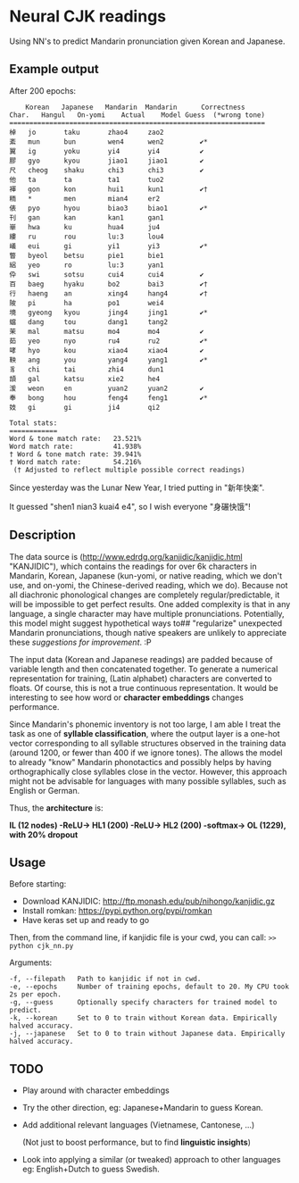 # Neural CJK readings
Using NN's to predict Mandarin pronunciation given Korean and Japanese.

## Example output
After 200 epochs:
```
	Korean 	 Japanese   Mandarin  Mandarin      Correctness
Char.	Hangul 	 On-yomi    Actual    Model Guess  (*wrong tone)
================================================================
棹  	jo       taku       zhao4     zao2                        
紊  	mun      bun        wen4      wen2         ✔︎*            
翼  	ig       yoku       yi4       yi4          ✔︎             
膠  	gyo      kyou       jiao1     jiao1        ✔︎             
尺  	cheog    shaku      chi3      chi3         ✔︎             
他  	ta       ta         ta1       tuo2                        
褌  	gon      kon        hui1      kun1         ✔︎†            
粫  	*        men        mian4     er2                         
俵  	pyo      hyou       biao3     biao1        ✔︎*            
刊  	gan      kan        kan1      gan1                        
崋  	hwa      ku         hua4      ju4                         
縷  	ru       rou        lu:3      lou4                        
嶬  	eui      gi         yi1       yi3          ✔︎*            
瞥  	byeol    betsu      pie1      bie1                        
絽  	yeo      ro         lu:3      yan1                        
伜  	swi      sotsu      cui4      cui4         ✔︎             
百  	baeg     hyaku      bo2       bai3         ✔︎†            
行  	haeng    an         xing4     hang4        ✔︎†            
陂  	pi       ha         po1       wei4                        
境  	gyeong   kyou       jing4     jing1        ✔︎*            
蟷  	dang     tou        dang1     tang2                       
茉  	mal      matsu      mo4       mo4          ✔︎             
茹  	yeo      nyo        ru4       ru2          ✔︎*            
哮  	hyo      kou        xiao4     xiao4        ✔︎             
鞅  	ang      you        yang4     yang1        ✔︎*            
豸  	chi      tai        zhi4      dun1                        
頡  	gal      katsu      xie2      he4                         
湲  	weon     en         yuan2     yuan2        ✔︎             
奉  	bong     hou        feng4     feng1        ✔︎*            
妓  	gi       gi         ji4       qi2                         

Total stats:
============
Word & tone match rate:   23.521%
Word match rate:          41.938%
† Word & tone match rate: 39.941%
† Word match rate:        54.216%
 († Adjusted to reflect multiple possible correct readings)
```

Since yesterday was the Lunar New Year, I tried putting in "新年快楽". 

It guessed "shen1 nian3 kuai4 e4", so I wish everyone "身碾快饿"!

## Description
The data source is (http://www.edrdg.org/kanjidic/kanjidic.html "KANJIDIC"), which contains the readings for over 6k characters in Mandarin, Korean, Japanese (kun-yomi, or native reading, which we don't use, and on-yomi, the Chinese-derived reading, which we do). Because not all diachronic phonological changes are completely regular/predictable, it will be impossible to get perfect results. One added complexity is that in any language, a single character may have multiple pronunciations. Potentially, this model might suggest hypothetical ways to## "regularize" unexpected Mandarin pronunciations, though native speakers are unlikely to appreciate these *suggestions for improvement*. :P 

The input data (Korean and Japanese readings) are padded because of variable length and then concatenated together. To generate a numerical representation for training, (Latin alphabet) characters are converted to floats. Of course, this is not a true continuous representation. It would be interesting to see how word or **character embeddings** changes performance.

Since Mandarin's phonemic inventory is not too large, I am able I treat the task as one of **syllable classification**, where the output layer is a one-hot vector corresponding to all syllable structures observed in the training data (around 1200, or fewer than 400 if we ignore tones). The allows the model to already "know" Mandarin phonotactics and possibly helps by having orthographically close syllables close in the vector. However, this approach might not be advisable for languages with many possible syllables, such as English or German.

Thus, the **architecture** is: 

**IL (12 nodes) -ReLU-> HL1 (200) -ReLU-> HL2 (200) -softmax-> OL (1229), with 20% dropout**

## Usage
Before starting:
 - Download KANJIDIC: http://ftp.monash.edu/pub/nihongo/kanjidic.gz 
 - Install romkan: https://pypi.python.org/pypi/romkan
 - Have keras set up and ready to go
 
 Then, from the command line, if kanjidic file is your cwd, you can call:
  ```>> python cjk_nn.py```
 
 Arguments:
 ```
 -f, --filepath   Path to kanjidic if not in cwd.
 -e, --epochs     Number of training epochs, default to 20. My CPU took 2s per epoch.
 -g, --guess      Optionally specify characters for trained model to predict.
 -k, --korean     Set to 0 to train without Korean data. Empirically halved accuracy.
 -j, --japanese   Set to 0 to train without Japanese data. Empirically halved accuracy.
 ```
## TODO

- Play around with character embeddings
- Try the other direction, eg: Japanese+Mandarin to guess Korean.
- Add additional relevant languages (Vietnamese, Cantonese, ...)

  (Not just to boost performance, but to find **linguistic insights**)
- Look into applying a similar (or tweaked) approach to other languages eg: English+Dutch to guess Swedish.
